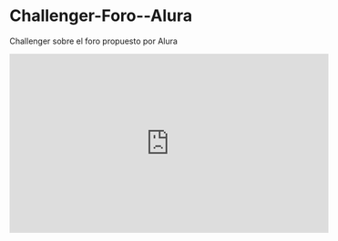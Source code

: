 # Challenger-Foro--Alura
Challenger sobre el foro propuesto por Alura

<iframe width="560" height="315" src="https://www.youtube.com/embed/GNavp28HDZM?si=FXOOebCeZgR48JK0" title="YouTube video player" frameborder="0" allow="accelerometer; autoplay; clipboard-write; encrypted-media; gyroscope; picture-in-picture; web-share" referrerpolicy="strict-origin-when-cross-origin" allowfullscreen></iframe>
